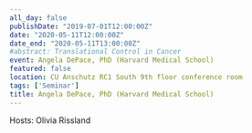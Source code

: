 ```yaml
---
all_day: false
publishDate: "2019-07-01T12:00:00Z"
date: "2020-05-11T12:00:00Z"
date_end: "2020-05-11T13:00:00Z"
#abstract: Translational Control in Cancer
event: Angela DePace, PhD (Harvard Medical School)
featured: false
location: CU Anschutz RC1 South 9th floor conference room
tags: ['Seminar']
title: Angela DePace, PhD (Harvard Medical School)
---
```

Hosts: Olivia Rissland 

